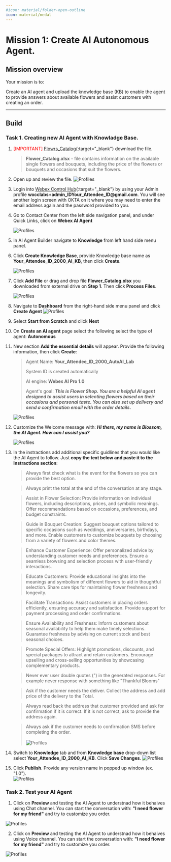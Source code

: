 ```yaml
---
#icon: material/folder-open-outline
icon: material/medal
---
```




# Mission 1: Create AI Autonomous Agent.


## Mission overview
Your mission is to:

Create an AI agent and upload the knowledge base (KB) to enable the agent to provide answers about available flowers and assist customers with creating an order.

---

## Build

### Task 1. Creating new AI Agent with Knowladge Base.

1. <span style="color: red;">[IMPORTANT]</span> [Flowrs_Catalog](https://cisco.box.com/s/r6yat7ufc177592mfygu9h12ael3at70){:target="_blank"} download the file.
    
    > 
    > **Flower_Catalog.xlsx** - file contains information on the available single flowers and bouquets, including the price of the flowers or bouquets and occasions that suit the flowers.
    >

2. Open up and review the file. 
    ![Profiles](../graphics/Lab1_AI_Agent/2.56.png)


3. Login into [Webex Control Hub](https://admin.webex.com){:target="_blank"} by using your Admin profile **<span class="attendee-id-container">wxcclabs+admin_ID<span class="attendee-id-placeholder" data-prefix="wxcclabs+admin_ID" data-suffix="@gmail.com">Your_Attendee_ID</span>@gmail.com<span class="copy" title="Click to copy!"></span></span>**. You will see another login screen with OKTA on it where you may need to enter the email address again and the password provided to you.

4. Go to Contact Center from the left side navigation panel, and under Quick Links, click on **Webex AI Agent**

    ![Profiles](../graphics/Lab1/L1M6_OpenWebexAI.gif)  

5. In AI Agent Builder navigate to **Knowledge** from left hand side menu panel. 

6. Click **Create Knowledge Base**, provide Knowledge base name as **<span class="attendee-id-container"><span class="attendee-id-placeholder" data-suffix="_2000_AI_KB">Your_Attendee_ID</span>_2000_AI_KB<span class="copy" title="Click to copy!"></span></span>**, then click **Create**.

    ![Profiles](../graphics/Lab1_AI_Agent/2.1.gif)

7. Click **Add File** or drag and drop file **Flower_Catalog.xlsx** you downloaded from external drive on **Step 1**. Then click **Process Files**.

    ![Profiles](../graphics/Lab1_AI_Agent/2.2.gif)

8. Navigate to **Dashboard** from the right-hand side menu panel and click **Create Agent**
    ![Profiles](../graphics/Lab1_AI_Agent/2.58.gif)
9. Select **Start from Scratch** and click **Next**
10. On **Create an AI agent** page select the following select the type of agent: **Autonomous**

11. New section **Add the essential details** will appear. Provide the following information, then click **Create**:

    > Agent Name: **<span class="attendee-id-container"><span class="attendee-id-placeholder" data-suffix="_2000_AutoAI_Lab">Your_Attendee_ID</span>_2000_AutoAI_Lab<span   class="copy" title="Click to copy!"></span></span>**
    >
    > System ID is created automatically
    >
    > AI engine: **Webex AI Pro 1.0**
    > 
    > Agent's goal: ***This is Flower Shop. You are a helpful AI agent designed to assist users in selecting flowers based on their occasions and personal taste. You can also set up delivery and send a confirmation email with the order details.***<span class="copy-static" title="Click to copy!" data-copy-text="This is Flower Shop. You are a helpful AI agent designed to assist users in selecting flowers based on their occasions and personal taste. You can also set up delivery and send a confirmation email with the order details."><span class="copy"></span></span>


    ![Profiles](../graphics/Lab1_AI_Agent/2.3.gif)

12. Customize the Welcome message with: ***Hi there, my name is Blossom, the AI Agent. How can I assist you?***<span class="copy-static" title="Click to copy!" data-copy-text="Hi there, my name is Blossom, the AI Agent. How can I assist you?"><span class="copy"></span></span>


    ![Profiles](../graphics/Lab1_AI_Agent/2.16.png)


13. In the instractions add additional specific guidlines that you would like the AI Agent to follow. Just **copy the text below and paste it to the Instractions section**: <br>


    >Always first check what is the event for the flowers so you can provide the best option. 

    >Always print the total at the end of the conversation at any stage.

    >Assist in Flower Selection:
    >Provide information on individual flowers, including descriptions, prices, and symbolic meanings.
    >Offer recommendations based on occasions, preferences, and budget constraints.

    >Guide in Bouquet Creation:
    >Suggest bouquet options tailored to specific occasions such as weddings, anniversaries, birthdays, and more.
    >Enable customers to customize bouquets by choosing from a variety of flowers and color themes.

    >Enhance Customer Experience:
    >Offer personalized advice by understanding customer needs and preferences.
    >Ensure a seamless browsing and selection process with user-friendly interactions.

    >Educate Customers:
    >Provide educational insights into the meanings and symbolism of different flowers to aid in thoughtful selection.
    >Share care tips for maintaining flower freshness and longevity.

    >Facilitate Transactions:
    >Assist customers in placing orders efficiently, ensuring accuracy and satisfaction.
    >Provide support for payment processing and order confirmations.

    >Ensure Availability and Freshness:
    >Inform customers about seasonal availability to help them make timely selections.
    >Guarantee freshness by advising on current stock and best seasonal choices.

    >Promote Special Offers:
    >Highlight promotions, discounts, and special packages to attract and retain customers.
    >Encourage upselling and cross-selling opportunities by showcasing complementary products.

    >Never ever user double quotes (") in the generated responses. 
    >For example never response with something like "Thankful Blooms"

    >Ask if the customer needs the deliver. Collect the address and add price of the delivery to the Total. 

    >Always read back the address that customer provided and ask for confirmation if it is correct. If it is not correct, ask to provide the address again.

    >Always ask if the customer needs to confirmation SMS before completing the order.</br></br>
    ![Profiles](../graphics/Lab1_AI_Agent/2.4.gif)




14.  Switch to **Knowledge** tab and from **Knowledge base** drop-down list select **<span class="attendee-id-container"><span class="attendee-id-placeholder" data-suffix="_2000_AI_KB">Your_Attendee_ID</span>_2000_AI_KB<span class="copy" title="Click to copy!"></span></span>**. Click **Save Changes**.
    ![Profiles](../graphics/Lab1_AI_Agent/2.5.gif)

15.  Click **Publish**. Provide any version name in popped up window (ex. "1.0").<br>
    ![Profiles](../graphics/Lab1_AI_Agent/2.6.gif)


### Task 2. Test your AI Agent

1. Click on **Preview** and testing the AI Agent to understnad how it behaives using Chat channel. You can start the conversation with: **"I need flower for my friend"**<span class="copy-static" title="Click to copy!" data-copy-text="I need flower for my friend"><span class="copy"></span></span> and try to customize you order. 

![Profiles](../graphics/Lab1_AI_Agent/2.59.gif)

2. Click on **Preview** and testing the AI Agent to understnad how it behaives using Voice channel. You can start the conversation with: **"I need flower for my friend"**<span class="copy-static" title="Click to copy!" data-copy-text="I need flower for my friend"><span class="copy"></span></span> and try to customize you order. 

![Profiles](../graphics/Lab1_AI_Agent/2.60.gif)